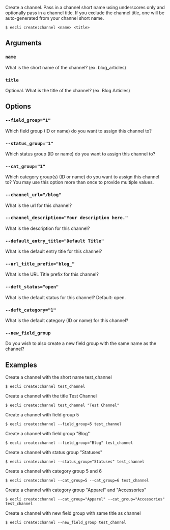 Create a channel. Pass in a channel short name using underscores only and optionally pass in a channel title. If you exclude the channel title, one will be auto-generated from your channel short name.

```
$ eecli create:channel <name> <title>
```

## Arguments

### `name`

What is the short name of the channel? (ex. blog_articles)

### `title`

Optional. What is the title of the channel? (ex. Blog Articles)

## Options

### `--field_group="1"`

Which field group (ID or name) do you want to assign this channel to?

### `--status_group="1"`

Which status group (ID or name) do you want to assign this channel to?

### `--cat_group="1"`

Which category group(s) (ID or name) do you want to assign this channel to? You may use this option more than once to provide multiple values.

### `--channel_url="/blog"`

What is the url for this channel?

### `--channel_description="Your description here."`

What is the description for this channel?

### `--default_entry_title="Default Title"`

What is the default entry title for this channel?

### `--url_title_prefix="blog_"`

What is the URL Title prefix for this channel?

### `--deft_status="open"`

What is the default status for this channel? Default: open.

### `--deft_category="1"`

What is the default category (ID or name) for this channel?

### `--new_field_group`

Do you wish to also create a new field group with the same name as the channel?

## Examples

Create a channel with the short name test_channel

```
$ eecli create:channel test_channel
```

Create a channel with the title Test Channel

```
$ eecli create:channel test_channel "Test Channel"
```

Create a channel with field group 5

```
$ eecli create:channel --field_group=5 test_channel
```

Create a channel with field group "Blog"

```
$ eecli create:channel --field_group="Blog" test_channel
```

Create a channel with status group "Statuses"

```
$ eecli create:channel --status_group="Statuses" test_channel
```

Create a channel with category group 5 and 6

```
$ eecli create:channel --cat_group=5 --cat_group=6 test_channel
```

Create a channel with category group "Apparel" and "Accessories"

```
$ eecli create:channel --cat_group="Apparel" --cat_group="Accessories" test_channel
```

Create a channel with new field group with same title as channel

```
$ eecli create:channel --new_field_group test_channel
```